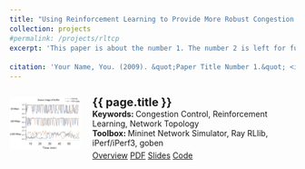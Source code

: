 ```yaml
---
title: "Using Reinforcement Learning to Provide More Robust Congestion Control under Virtual Network Environment"
collection: projects
#permalink: /projects/rltcp
excerpt: 'This paper is about the number 1. The number 2 is left for future work.'

citation: 'Your Name, You. (2009). &quot;Paper Title Number 1.&quot; <i>Journal 1</i>. 1(1).'
---
```


<div style="display:flex">
  <div style="display:inline; float:left; width:25%; margin-right:20px">
    <p style="text-align:left">
      <img src="/images/Projects/1-RLTCP/RLTCP.png" class="preview rounded z-depth-1" width="100%" style="max-width:300px" alignment="center"><br> 
    </p>
  </div>
  <div id="rltcp" class="col-sm-9" style="flex:2.9">
    <div class="title" style="margin-top:11px">
      <papertitle style="font-size:20px">
        <b>{{ page.title }}</b>
      </papertitle>
    </div> 
    <div class="interval keywords"> 
      <b>Keywords: </b>Congestion Control, Reinforcement Learning, Network Topology
    </div> 
    <div class="interval keywords"> 
      <b>Toolbox: </b>Mininet Network Simulator, Ray RLlib, iPerf/iPerf3, goben
    </div> 
    <div class="links interval" style="padding-top:5px"> 
      <a href="/projects/rltcp" class="btn btn-sm z-depth-0" role="button" target="_self" rel="noopener noreferrer">Overview</a> 
      <a href="/files/Projects/PDF/RLTCP.pdf" class="btn btn-sm z-depth-0" role="button" target="_blank" rel="noopener noreferrer">PDF</a> 
      <a href="https://www.cs.cmu.edu/%7Esige/resources/slides.key" class="btn btn-sm z-depth-0" role="button" target="_blank" rel="noopener noreferrer">Slides</a> 
      <a href="https://github.com/Charlescai123/RLTCP" class="btn btn-sm z-depth-0" role="button" target="_blank" rel="noopener noreferrer">Code</a>
      <!-- 
        <iframe src="https://ghbtns.com/github-btn.html?user=lmxyy&amp;repo=sige&amp;type=star&amp;count=true" frameborder="0" scrolling="0" width="150" height="20" title="GitHub"></iframe> 
      -->
    </div> 
  </div>
</div>